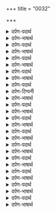+++
title = "0032"

+++
<details><summary>दर्पण-पदार्थ</summary>

पद्अर्थ: हउ हउ करती = ममता जाल में फंसी हुई। संपै = धन पदार्थ। जमकालि = जम के काल ने, आत्मिक मौत ने। सतिगुरि मिलिऐ = अगर गुरु मिल जाए। रिदै = हृदय।3।
</details>

<details><summary>दर्पण-भाषार्थ</summary>

अर्थ: (संसार आम तौर पर) ममता-जाल में फंसा हुआ (माया की खातिर) ढूंढता फिरता है। पर (एकत्र किया गया) धन पदार्थ किसी के साथ नहीं जाता। (माया के मोह में) अंधा हुआ संसार परमात्मा का नाम नहीं स्मरण करता और (स्मरण हीन जगत को) आत्मिक मौत ने अपने बंधनों में बांधा हुआ है। अगर गुरु मिल जाए तो हरि नाम धन प्राप्त हो जाता है (गुरु की शरण पड़ के जीव) परमात्मा का नाम अपने हृदय में संभाल के रखता है।3।
</details>

<details><summary>दर्पण-पदार्थ</summary>

पद्अर्थ: नामि = नाम में। गुरु कै = गुरु के शब्द से। सहजि = आत्मिक अडोलता में। सुभाइ = प्रेम में। रसना = जीभ। रसन रसाइ = नाम रस में रसी जाती है। धुरि = धुर से ही अपने हुक्म में।4।
</details>

<details><summary>दर्पण-भाषार्थ</summary>

अर्थ: गुरु के शब्द की इनायत से जो मनुष्य परमात्मा के नाम (-रंग) में रंगे जाते हैं वह पवित्र (जीवन वाले) हो जाते हैं। वह आत्मिक अडोलता में टिके रहते हैं, वह प्रभु-प्रेम में जुड़े रहते हैं। उनका मन, उनका शरीर प्रभु के प्रेम-रंग से रंगा जाता है। उनकी जीभ नाम रस में रसी रहती है। हे नानक! जिन्हें परमात्मा धुर से ही अपनी रजा से नाम-रंग चढ़ा देता है, उनका वह रंग कभी उतरता नहीं।4।14।47।
</details>

<details><summary>दर्पण-पदार्थ</summary>

पद्अर्थ: गुरमुखि = गुरु द्वारा। कीजै = की जा सकती है। आपै = (गुरु के) स्वयं में। आपु = अपने आप को। साचा = सदा स्थिर। बाणी = महिमा। सबदि = महिमा की वाणी में (जुड़ने से)।1।
</details>

<details><summary>दर्पण-भाषार्थ</summary>

अर्थ: अगर परमात्मा गुरु के द्वारा (जीव पर) कृपा करे तो (जीव द्वारा) भक्ति की जा सकती है। (गुरु की शरण पड़े) बगैर परमात्मा की भक्ति नहीं हो सकती। जो मनुष्य अपने आप को (गुरु के) अस्तित्व में जोड़ दे (इस भेद को) समझ ले, तो वह पवित्र जीवन वाला हो जाता है। परमात्मा सदा स्थिर रहने वाला है, (उसकी महिमा भी सदा स्थिर रहने वाली है) महिमा की वाणी के द्वारा ही उससे मिलाप हो सकता है।1।
</details>

<details><summary>दर्पण-पदार्थ</summary>

पद्अर्थ: जगि = जगत में। काहे आइआ = आने का कोई लाभ नहीं हुआ।1। रहाउ।
</details>

<details><summary>दर्पण-भाषार्थ</summary>

अर्थ: हे भाई! जो मनुष्य परमात्मा की भक्ति से वंचित रहा, उसे जगत में आने का कोई लाभ नहीं हुआ। जिस मनुष्य ने पूरे गुरु की बताई सेवा ना की, उसने मानुख जन्म व्यर्थ गवा लिया।1। रहाउ।
</details>

<details><summary>दर्पण-पदार्थ</summary>

पद्अर्थ: जग जीवन = जगत की जीवन, जीवों की जिंदगी का सहारा। बखसि = बख्शिश करके। आपे = (प्रभु) खुद ही।2।
</details>

<details><summary>दर्पण-टिप्पनी</summary>

नोट: शब्द ‘बखस’ और ‘बखसि’ में फर्क याद रखने योग्य है।
</details>

<details><summary>दर्पण-भाषार्थ</summary>

अर्थ: परमात्मा स्वयं ही जगत के जीवों की जिन्दगी का सहारा है, स्वयं ही (जीवों को) सुख देने वाला है, स्वयं ही मेहर करके (जीवों को) अपने साथ जोड़ता है। (अगर वह खुद मेहर ना करे तो उसके चरणों में जुड़ने के वास्ते) विचारे जीव बिल्कुल अस्मर्थ है। (प्रभु की मेहर के बिना) ना कोई जीव (उसकी कीर्ति) कह सकता है ना ही सुना सकता है। परमात्मा स्वयं ही गुरु के द्वारा (अपने नाम की बड़ाई) देता है, और स्वयं अपनी सेवा भक्ति कराता है।2।
</details>

<details><summary>दर्पण-पदार्थ</summary>

पद्अर्थ: देखि = देख के। मोहि = मोह में। गुण निधान = गुणों का खजाना, प्रभु। तिस दी = उस मनुष्य (आत्मिक उच्चता) की। कीम = कीमत। सखा = साथी, मित्र। सखाई = सहाई।3।
</details>

<details><summary>दर्पण-भाषार्थ</summary>

अर्थ: जीव अपने परिवार को देख के इस के मोह में फंस जाता है। (पर, परिवार का कोई साथी) जगत से चलने के वक्त जीव के साथ नहीं जाता। जिस मनुष्य ने गुरु की बताई सेवा करके गुणों के खजाने परमात्मा को ढूंढ लिया, उस की (आत्मिक उच्चता की) कीमत नहीं पड़ सकती। परमात्मा उस मनुष्य का दोस्त बन जाता है मित्र बन जाता है, अंत समय भी उसका साथी बनता है।3।
</details>

<details><summary>दर्पण-पदार्थ</summary>

पद्अर्थ: मनि = मन में। आपु = स्वै भाव, अहम्। भगति वछलु = भक्ति से प्यार करने वाला। मंनि = मन में। सुरति = समझ।4।
</details>

<details><summary>दर्पण-भाषार्थ</summary>

अर्थ: अपने मन में अपने चित्त में जीव बेशक कहता रहे, दूसरों से भी कहलवाता फिरे (कि मेरे अंदर अहंकार नहीं है) पर यह अहम् अहंकार गुरु की शरण पड़े बगैर दूर नहीं हो सकता। जो प्रभु सब जीवों को दातें देने वाला है तथा भक्ति से प्यार करता है वह कृपा करके खुद ही (अपनी भक्ती जीव के) हृदय में बसाता है। हे नानक! प्रभु स्वयं ही (अपनी भक्ति की) तवज्जो बख्शता है व शोभा बख्शता है। स्वयं ही गुरु की शरण में डाल के (अपने दर पे उसे) आदर सत्कार देता है।4।15।48।
</details>

<details><summary>दर्पण-पदार्थ</summary>

पद्अर्थ: धनु = (धन्य) भाग्य वाली। जननी = मां। जिनि = जिस (मां) ने। जाइआ = जनम दिया। धंनु = (धन्य) भाग्य वाला। सेवि = सेव कर, शरण ले के। दरि = (गुरु के) दर पे। सेवनि = सेवा करते हैं। खड़े = सावधान हो के। पाइनि = पाते हैं। गुणी निधानु = गुणों का खजाना, प्रभु।1।
</details>

<details><summary>दर्पण-भाषार्थ</summary>

अर्थ: वह माँ भाग्यशाली है जिस ने (गुरु को) जन्म दिया। (गुरु का) पिता भी भाग्यवान है (और मनुष्य जाति में) श्रेष्ठ है। सतिगुरु की शरण लेने से आत्मिक आनन्द प्राप्त होता है (जो मनुष्य गुरु की शरण में आता है उसके) अंदर से अहंकार दूर हो जाता है। (जो) संतजन (गुरु के) दर पर सावधान हो के सेवा करते हैं, वे गुणों के खजाने परमात्मा को मिल लेते हैं।1।
</details>

<details><summary>दर्पण-पदार्थ</summary>

पद्अर्थ: गुरमुखि = गुरु की शरण पड़ के। सोइ = वह। मलि = मन में।1। रहाउ।
</details>

<details><summary>दर्पण-भाषार्थ</summary>

अर्थ: हे मेरे मन! गुरु की शरण पड़ के उस परमात्मा को स्मरण कर। (जिस मनुष्य के) मन में गुरु का शब्द बस जाता है उस का मन पवित्र हो जाता है। उसका शरीर पवित्र हो जाता है। (अर्थात्, ज्ञान-इंद्रिय विकारों से हट जाती हैं।)।1। रहाउ।
</details>

<details><summary>दर्पण-पदार्थ</summary>

पद्अर्थ: करि = कर के। घरि = हृदय रूपी घर में। आपे = स्वयं ही। सालाहीऐ = सलाहा जा सकता है। रंगे = रंग देता है। सहजि = आत्मिक अडोलता में। सुभाइ = प्रेम में। सचै = सदा स्थिर प्रभु में ही, सत्य ही।2।
</details>

<details><summary>दर्पण-भाषार्थ</summary>

अर्थ: (गुरु की शरण पड़ने से ही) परमात्मा (जीव के) हृदय घर में आकर प्रगट होता है, स्वयं ही आ के मिलता है। गुरु के शब्द द्वारा ही परमात्मा की महिमा की जा सकती है (जो मनुष्य महिमा करता है उसको प्रभु) आत्मिक अडोलता में व (अपने) प्रेम में रंग देता है। (गुरु की शरण पड़ के) मनुष्य सदा स्थिर प्रभु में ही लीन रहता है, सदैव प्रभु चरणों में विलीन रहता है, कभी विछुड़ता नहीं।2।
</details>

<details><summary>दर्पण-पदार्थ</summary>

पद्अर्थ: मेलिअनु = उस (प्रभु) ने मिलाए हैं। सतगुर पंनै = गुरु के पन्ने में, गुरु के लेखे में, गुरु के साथ (लग के)। कराइसी = कराएगा।3।
</details>

<details><summary>दर्पण-भाषार्थ</summary>

अर्थ: (परमात्मा की रजा ही ऐसी है कि उसको मिलने के वास्ते जीव सत्गुरू की शरण पड़े, इस रजा का उलंघन नहीं हो सकता) वह परमात्मा वही कुछ कर रहा है जो उसकी रजा है। (उस रजा के उलट) और कुछ किया ही नहीं जा सकता। सत्गुरू के साथ लग के परमात्मा ने चिरों से बिछुड़े जीवों को अपने चरणों में मिला लिया है। प्रभु स्वयं ही (गुरु की शरण पड़ने वाला) कर्म (जीवों से) करवाता है, इसके उलट नहीं चला जा सकता।3।
</details>

<details><summary>दर्पण-पदार्थ</summary>

पद्अर्थ: तजि = छोड़ के। अहि = दिन। निसि = रात। निरभउ = भय दूर करने वाला। मिलाइअनु = उस (प्रभु) ने मिलाए हैं। सबदि = गुरु के शब्द द्वारा।4।
</details>

<details><summary>दर्पण-भाषार्थ</summary>

अर्थ: (गुरु की शरण पड़ के ही) अहम् का विकार दूर करके मनुष्य का मन और शरीर भी परमात्मा के प्रेम रंग से रंगा जाता है। (अगर जीव गुरु की शरण पड़े तो) आकार-रहित परमात्मा का निर्भैता देने वाला नाम दिन रात उसके हृदय में टिका रहता है।  
हे नानक! बेअंत पूर्ण प्रभु ने गुरु के शब्द के द्वारा स्वयं जीवों को (अपने चरणों में) मिलाया है।4।16।49।
</details>

<details><summary>दर्पण-पदार्थ</summary>

पद्अर्थ: गोविदु = धरती के जीवों के दिलों की जानने वाला परमात्मा। निधानु = खजाना। कथनी = (सिर्फ) कहने मात्र से। बदनी = (वद् बोलना) बोलने से। सतिगुरि मिलिऐ = अगर गुरु मिल जाए। सद = सदा। भै = डर में, अदब में। रचै = रच जाए, एकमेक हो जाए। मनि = मन में।1।
</details>

<details><summary>दर्पण-भाषार्थ</summary>

अर्थ: परमात्मा सभ गुणों का खजाना है। (उसके गुणों का) आखिरी छोर ढूंढा नहीं जा सकता। सिर्फ यही कहने से कथन करने से (कि मैंने परमात्मा को ढूंढ लिया है) परमात्मा को प्राप्त नहीं किया जा सकता। (परमात्मा तभी मिलता है यदि) मनुष्य के अंदर से अहम् खत्म हो जाए। गुरु के मिलने से मनुष्य का हृदय सदा परमत्मा के डर-अदब में भीगा रहता है। (और इस तरह) परमात्मा स्वयं मनुष्य के हृदय में आ बसता है।1।
</details>